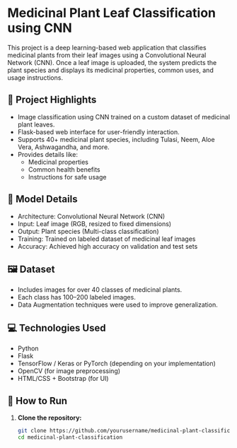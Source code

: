 # Medicinal Plant Leaf Classification using CNN

This project is a deep learning-based web application that classifies medicinal plants from their leaf images using a Convolutional Neural Network (CNN). Once a leaf image is uploaded, the system predicts the plant species and displays its medicinal properties, common uses, and usage instructions.

## 🌿 Project Highlights

- Image classification using CNN trained on a custom dataset of medicinal plant leaves.
- Flask-based web interface for user-friendly interaction.
- Supports 40+ medicinal plant species, including Tulasi, Neem, Aloe Vera, Ashwagandha, and more.
- Provides details like:
  - Medicinal properties
  - Common health benefits
  - Instructions for safe usage

## 🧠 Model Details

- Architecture: Convolutional Neural Network (CNN)
- Input: Leaf image (RGB, resized to fixed dimensions)
- Output: Plant species (Multi-class classification)
- Training: Trained on labeled dataset of medicinal leaf images
- Accuracy: Achieved high accuracy on validation and test sets

## 🖼️ Dataset

- Includes images for over 40 classes of medicinal plants.
- Each class has 100–200 labeled images.
- Data Augmentation techniques were used to improve generalization.

## 💻 Technologies Used

- Python
- Flask
- TensorFlow / Keras or PyTorch (depending on your implementation)
- OpenCV (for image preprocessing)
- HTML/CSS + Bootstrap (for UI)

## 🚀 How to Run

1. **Clone the repository:**
   ```bash
   git clone https://github.com/yourusername/medicinal-plant-classification.git
   cd medicinal-plant-classification
